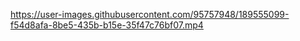 https://user-images.githubusercontent.com/95757948/189555099-f54d8afa-8be5-435b-b15e-35f47c76bf07.mp4
